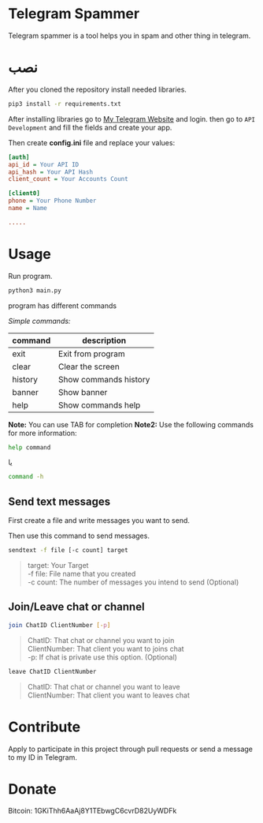 # Telegram Spammer
Telegram spammer is a tool helps you in spam and other thing in telegram.

# نصب
After you cloned the repository install needed libraries.

```bash
pip3 install -r requirements.txt
```

After installing libraries go to [My Telegram Website](https://my.telegram.org/auth) and login. then go to `API Development` and fill the fields and create your app.

Then create **config.ini** file and replace your values:

```ini
[auth]
api_id = Your API ID
api_hash = Your API Hash
client_count = Your Accounts Count

[client0]
phone = Your Phone Number
name = Name

.....
```

# Usage

Run program.

```bash
python3 main.py
```

program has different commands

*Simple commands:*

| command | description           |
| ------- | --------------------- |
| exit    | Exit from program     |
| clear   | Clear the screen      |
| history | Show commands history |
| banner  | Show banner           |
| help    | Show commands help    |

**Note:** You can use TAB for completion
**Note2:** Use the following commands for more information:

```bash
help command
```
یا
```bash
command -h
```

## Send text messages

First create a file and write messages you want to send.

Then use this command to send messages.

```bash
sendtext -f file [-c count] target
```

> target: Your Target  
> -f file: File name that you created  
> -c count: The number of messages you intend to send (Optional)

## Join/Leave chat or channel

```bash
join ChatID ClientNumber [-p]
```

> ChatID: That chat or channel you want to join  
> ClientNumber: That client you want to joins chat  
> -p: If chat is private use this option. (Optional)

```bash
leave ChatID ClientNumber
```

> ChatID: That chat or channel you want to leave  
> ClientNumber: That client you want to leaves chat  

# Contribute
Apply to participate in this project through pull requests or send a message to my ID in Telegram.

# Donate
Bitcoin: 1GKiThh6AaAj8Y1TEbwgC6cvrD82UyWDFk
